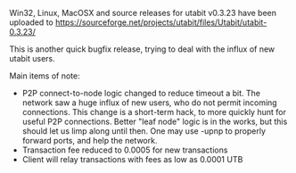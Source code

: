 Win32, Linux, MacOSX and source releases for utabit v0.3.23 have been uploaded to
https://sourceforge.net/projects/utabit/files/Utabit/utabit-0.3.23/

This is another quick bugfix release, trying to deal with the influx of new utabit users.

Main items of note:

* P2P connect-to-node logic changed to reduce timeout a bit.  The network saw a huge influx of new users, who do not permit incoming connections.  This change is a short-term hack, to more quickly hunt for useful P2P connections.  Better "leaf node" logic is in the works, but this should let us limp along until then.  One may use -upnp to properly forward ports, and help the network.
* Transaction fee reduced to 0.0005 for new transactions
* Client will relay transactions with fees as low as 0.0001 UTB
